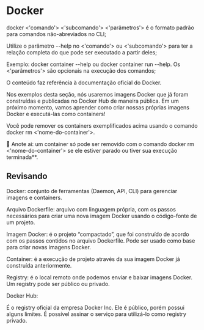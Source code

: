 # Docker

docker <'comando'> <'subcomando'> <'parâmetros'> é o formato padrão para comandos não-abreviados no CLI;

Utilize o parâmetro --help no <'comando'> ou <'subcomando'> para ter a relação completa do que pode ser executado a partir deles;

Exemplo: docker container --help ou docker container run --help.
Os <'parâmetros'> são opcionais na execução dos comandos;

O conteúdo faz referência à documentação oficial do Docker.

Nos exemplos desta seção, nós usaremos imagens Docker que já foram construídas e publicadas no Docker Hub de maneira pública. Em um próximo momento, vamos aprender como criar nossas próprias imagens Docker e executá-las como containers!

Você pode remover os containers exemplificados acima usando o comando docker rm <'nome-do-container'>.

📝 Anote ai: um container só pode ser removido com o comando docker rm <'nome-do-container'> se ele estiver parado ou tiver sua execução terminada**.

## Revisando

Docker: conjunto de ferramentas (Daemon, API, CLI) para gerenciar imagens e containers.

Arquivo Dockerfile: arquivo com linguagem própria, com os passos necessários para criar uma nova imagem Docker usando o código-fonte de um projeto.

Imagem Docker: é o projeto “compactado”, que foi construído de acordo com os passos contidos no arquivo Dockerfile. Pode ser usado como base para criar novas imagens Docker.

Container: é a execução de projeto através da sua imagem Docker já construída anteriormente.

Registry: é o local remoto onde podemos enviar e baixar imagens Docker. Um registry pode ser público ou privado.

Docker Hub:

É o registry oficial da empresa Docker Inc.
Ele é público, porém possui alguns limites.
É possível assinar o serviço para utilizá-lo como registry privado.
